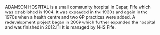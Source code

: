 ADAMSON HOSPITAL is a small community hospital in Cupar, Fife which was established in 1904. It was expanded in the 1930s and again in the 1970s when a health centre and two GP practices were added. A redevelopment project began in 2009 which further expanded the hospital and was finished in 2012.[1] It is managed by NHS Fife.
